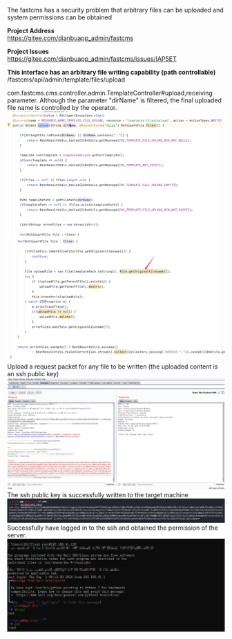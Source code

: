The fastcms has a security problem that arbitrary files can be uploaded and system permissions can be obtained

**Project Address**  
https://gitee.com/dianbuapp_admin/fastcms

**Project Issues**  
https://gitee.com/dianbuapp_admin/fastcms/issues/IAP5ET

**This interface has an arbitrary file writing capability (path controllable)**  
/fastcms/api/admin/template/files/upload

com.fastcms.cms.controller.admin.TemplateController#upload,receiving parameter. Although the parameter "dirName" is filtered, the final uploaded file name is controlled by the operator.
![](https://github.com/wave-to/SomeCms/blob/main/images/fastcms_01.png)
![](https://github.com/wave-to/SomeCms/blob/main/images/fastcms_02.png)
Upload a request packet for any file to be written (the uploaded content is an ssh public key)
![](https://github.com/wave-to/SomeCms/blob/main/images/fastcms_03.png)
The ssh public key is successfully written to the target machine
![](https://github.com/wave-to/SomeCms/blob/main/images/fastcms_04.png)
Successfully have logged in to the ssh and obtained the permission of the server.
![](https://github.com/wave-to/SomeCms/blob/main/images/fastcms_05.png)
